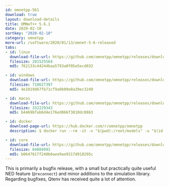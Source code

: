 ```yaml
---
id: omnetpp-561
download: true
layout: download-details
title: OMNeT++ 5.6.1
date: 2020-02-10
sortkey: "2020-02-10"
category: omnetpp
more-url: /software/2020/01/13/omnet-5-6-released
tabs:
- id: linux
  download-file-url: https://github.com/omnetpp/omnetpp/releases/download/omnetpp-5.6.1/omnetpp-5.6.1-src-linux.tgz
  filesize: 281525564
  md5: 762133c44244baa5793a0f05e5ecd032

- id: windows
  download-file-url: https://github.com/omnetpp/omnetpp/releases/download/omnetpp-5.6.1/omnetpp-5.6.1-src-windows.zip
  filesize: 718627397
  md5: 4e1019d67fb71cf9a9b09e8a39ec3249

- id: macos
  download-file-url: https://github.com/omnetpp/omnetpp/releases/download/omnetpp-5.6.1/omnetpp-5.6.1-src-macosx.tgz
  filesize: 332229343
  md5: b4469bfab6d4e176ed866f3810dc0863

- id: docker
  download-page-url: https://hub.docker.com/r/omnetpp/omnetpp
  description: $ docker run --rm -it -v "$(pwd):/root/models" -u "$(id -u):$(id -g)" omnetpp/omnetpp:u18.04-5.6.1

- id: core
  download-file-url: https://github.com/omnetpp/omnetpp/releases/download/omnetpp-5.6.1/omnetpp-5.6.1-src-core.tgz
  filesize: 64084991
  md5: b0647617f240b6aee9ae9317d910295c
---
```


This is primarily a bugfix release, with a small but practically quite useful NED feature (`@reconnect`) and minor additions to the simulation library.
Regarding bugfixes, Qtenv has received quite a lot of attention.
